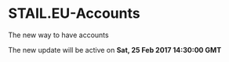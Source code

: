 # STAIL.EU-Accounts
The new way to have accounts

The new update will be active on **Sat, 25 Feb 2017 14:30:00 GMT**
